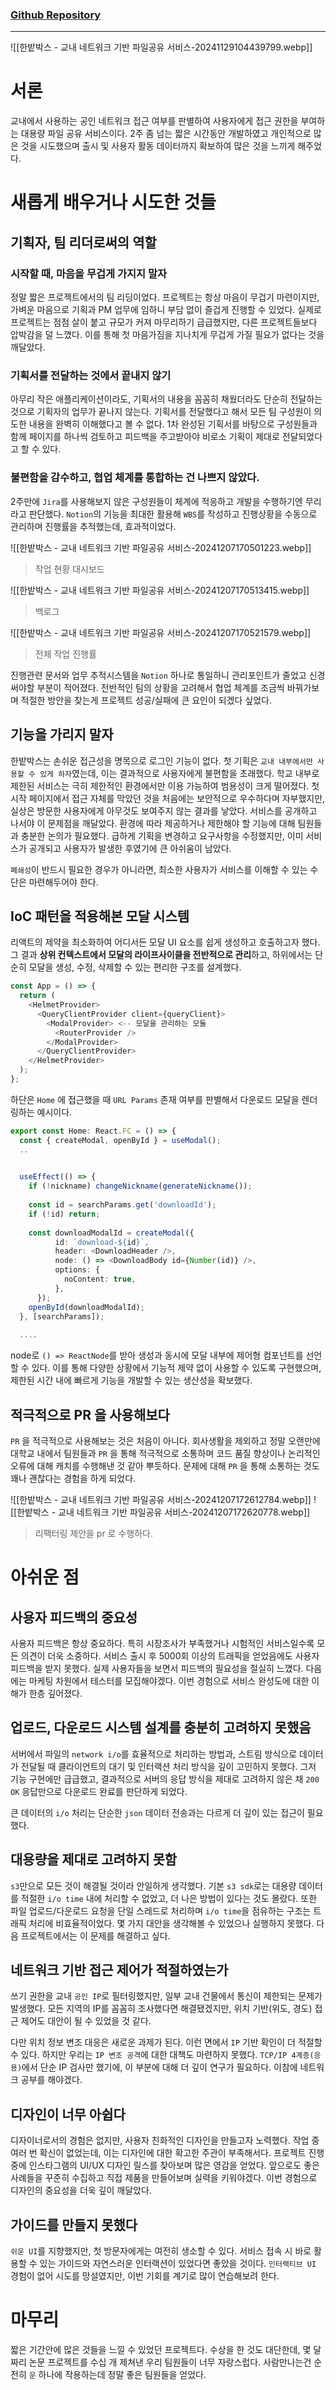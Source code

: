 ### [Github Repository](https://github.com/galaxy4276/HANBAT_BOX)

---

![[한밭박스 - 교내 네트워크 기반 파일공유 서비스-20241129104439799.webp]]

# 서론
교내에서 사용하는 공인 네트워크 접근 여부를 판별하여 사용자에게 접근 권한을 부여하는 대용량 파일 공유 서비스이다.
2주 좀 넘는 짧은 시간동안 개발하였고 개인적으로 많은 것을 시도했으며 출시 및 사용자 활동 데이터까지 확보하여 많은 것을 느끼게 해주었다.

# 새롭게 배우거나 시도한 것들

## 기획자, 팀 리더로써의 역할

### 시작할 때, 마음을 무겁게 가지지 말자

정말 짧은 프로젝트에서의 팀 리딩이었다. 프로젝트는 항상 마음이 무겁기 마련이지만, 가벼운 마음으로 기획과 PM 업무에 임하니 부담 없이 즐겁게 진행할 수 있었다. 실제로 프로젝트는 점점 살이 붙고 규모가 커져 마무리하기 급급했지만, 다른 프로젝트들보다 압박감을 덜 느꼈다. 이를 통해 첫 마음가짐을 지나치게 무겁게 가질 필요가 없다는 것을 깨달았다.

### 기획서를 전달하는 것에서 끝내지 않기

아무리 작은 애플리케이션이라도, 기획서의 내용을 꼼꼼히 채웠더라도 단순히 전달하는 것으로 기획자의 업무가 끝나지 않는다. 기획서를 전달했다고 해서 모든 팀 구성원이 의도한 내용을 완벽히 이해했다고 볼 수 없다. 1차 완성된 기획서를 바탕으로 구성원들과 함께 페이지를 하나씩 검토하고 피드백을 주고받아야 비로소 기획이 제대로 전달되었다고 할 수 있다.

### 불편함을 감수하고, 협업 체계를 통합하는 건 나쁘지 않았다.

2주만에 `Jira`를 사용해보지 않은 구성원들이 체계에 적응하고 개발을 수행하기엔 무리라고 판단했다. `Notion`의 기능을 최대한 활용해 `WBS`를 작성하고 진행상황을 수동으로 관리하며 진행률을 추적했는데, 효과적이었다.

![[한밭박스 - 교내 네트워크 기반 파일공유 서비스-20241207170501223.webp]]
> 작업 현황 대시보드

![[한밭박스 - 교내 네트워크 기반 파일공유 서비스-20241207170513415.webp]]
> 백로그

![[한밭박스 - 교내 네트워크 기반 파일공유 서비스-20241207170521579.webp]]
> 전체 작업 진행률

진행관련 문서와 업무 추적시스템을 `Notion` 하나로 통일하니 관리포인트가 줄었고 신경써야할 부분이 적어졌다.
전반적인 팀의 상황을 고려해서 협업 체계를 조금씩 바꿔가보며 적절한 방안을 찾는게 프로젝트 성공/실패에 큰 요인이 되겠다 싶었다.

## 기능을 가리지 말자

한밭박스는 손쉬운 접근성을 명목으로 로그인 기능이 없다. 첫 기획은 `교내 내부에서만 사용할 수 있게 하자`였는데, 이는 결과적으로 사용자에게 불편함을 초래했다. 학교 내부로 제한된 서비스는 극히 제한적인 환경에서만 이용 가능하여 범용성이 크게 떨어졌다. 첫 시작 페이지에서 접근 자체를 막았던 것을 처음에는 보안적으로 우수하다며 자부했지만, 실상은 방문한 사용자에게 아무것도 보여주지 않는 결과를 낳았다. 서비스를 공개하고 나서야 이 문제점을 깨달았다. 환경에 따라 제공하거나 제한해야 할 기능에 대해 팀원들과 충분한 논의가 필요했다. 급하게 기획을 변경하고 요구사항을 수정했지만, 이미 서비스가 공개되고 사용자가 발생한 후였기에 큰 아쉬움이 남았다.

`폐쇄성`이 반드시 필요한 경우가 아니라면, 최소한 사용자가 서비스를 이해할 수 있는 수단은 마련해두어야 한다.

## IoC 패턴을 적용해본 모달 시스템
리액트의 제약을 최소화하여 어디서든 모달 UI 요소를 쉽게 생성하고 호출하고자 했다. 그 결과 **상위 컨텍스트에서 모달의 라이프사이클을 전반적으로 관리**하고, 하위에서는 단순히 모달을 생성, 수정, 삭제할 수 있는 편리한 구조를 설계했다.

```typescript
const App = () => {  
  return (  
    <HelmetProvider>  
      <QueryClientProvider client={queryClient}>  
        <ModalProvider> <-- 모달을 관리하는 모듈  
          <RouterProvider />  
        </ModalProvider>  
      </QueryClientProvider>  
    </HelmetProvider>  
  );
};
```

하단은 `Home` 에 접근했을 때 `URL Params` 존재 여부를 판별해서 다운로드 모달을 렌더링하는 예시이다.

```typescript
export const Home: React.FC = () => {  
  const { createModal, openById } = useModal();  
  ..

  
  useEffect(() => {  
    if (!nickname) changeNickname(generateNickname());  
  
    const id = searchParams.get('downloadId');  
    if (!id) return;  
  
    const downloadModalId = createModal({  
	      id: `download-${id}`,  
	      header: <DownloadHeader />,  
	      node: () => <DownloadBody id={Number(id)} />,  
	      options: {  
	        noContent: true,  
	      },
      });  
    openById(downloadModalId);  
  }, [searchParams]);
  
  ....
```
node로 `() => ReactNode`를 받아 생성과 동시에 모달 내부에 제어형 컴포넌트를 선언할 수 있다. 이를 통해 다양한 상황에서 기능적 제약 없이 사용할 수 있도록 구현했으며, 제한된 시간 내에 빠르게 기능을 개발할 수 있는 생산성을 확보했다.

## 적극적으로 PR 을 사용해보다
`PR` 을 적극적으로 사용해보는 것은 처음이 아니다.
회사생활을 제외하고 정말 오랜만에 대학교 내에서 팀원들과 `PR` 을 통해 적극적으로 소통하며 코드 품질 향상이나 논리적인 오류에 대해 캐치를 수행해낸 것 같아 뿌듯하다.
문제에 대해 `PR` 을 통해 소통하는 것도 꽤나 괜찮다는 경험을 하게 되었다.

![[한밭박스 - 교내 네트워크 기반 파일공유 서비스-20241207172612784.webp]]
![[한밭박스 - 교내 네트워크 기반 파일공유 서비스-20241207172620778.webp]]
> 리팩터링 제안을 pr 로 수행하다.

# 아쉬운 점
## 사용자 피드백의 중요성

사용자 피드백은 항상 중요하다. 특히 시장조사가 부족했거나 시험적인 서비스일수록 모든 의견이 더욱 소중하다. 서비스 출시 후 5000회 이상의 트래픽을 얻었음에도 사용자 피드백을 받지 못했다. 실제 사용자들을 보면서 피드백의 필요성을 절실히 느꼈다. 다음에는 마케팅 차원에서 테스터를 모집해야겠다. 이번 경험으로 서비스 완성도에 대한 이해가 한층 깊어졌다.

## 업로드, 다운로드 시스템 설계를 충분히 고려하지 못했음

서버에서 파일의 `network i/o`를 효율적으로 처리하는 방법과, 스트림 방식으로 데이터가 전달될 때 클라이언트의 대기 및 인터랙션 처리 방식을 깊이 고민하지 못했다. 그저 기능 구현에만 급급했고, 결과적으로 서버의 응답 방식을 제대로 고려하지 않은 채 `200 OK` 응답만으로 다운로드 완료를 판단하게 되었다.

큰 데이터의 `i/o` 처리는 단순한 `json` 데이터 전송과는 다르게 더 깊이 있는 접근이 필요했다.

## 대용량을 제대로 고려하지 못함

`s3`만으로 모든 것이 해결될 것이라 안일하게 생각했다. 기본 `s3 sdk`로는 대용량 데이터를 적절한 `i/o time` 내에 처리할 수 없었고, 더 나은 방법이 있다는 것도 몰랐다. 또한 파일 업로드/다운로드 요청을 단일 스레드로 처리하며 `i/o time`을 점유하는 구조는 트래픽 처리에 비효율적이었다. 몇 가지 대안을 생각해볼 수 있었으나 실행하지 못했다. 다음 프로젝트에서는 이 문제를 해결하고 싶다.

## 네트워크 기반 접근 제어가 적절하였는가

쓰기 권한을 교내 `공인 IP`로 필터링했지만, 일부 교내 건물에서 통신이 제한되는 문제가 발생했다. 모든 지역의 IP를 꼼꼼히 조사했다면 해결됐겠지만, 위치 기반(위도, 경도) 접근 제어도 대안이 될 수 있었을 것 같다.

다만 위치 정보 변조 대응은 새로운 과제가 된다. 이런 면에서 `IP` 기반 확인이 더 적절할 수 있다. 하지만 우리는 `IP 변조 공격`에 대한 대책도 마련하지 못했다. `TCP/IP 4계층(응용)`에서 단순 IP 검사만 했기에, 이 부분에 대해 더 깊이 연구가 필요하다. 이참에 네트워크 공부를 해야겠다.

## 디자인이 너무 아쉽다

디자이너로서의 경험은 없지만, 사용자 친화적인 디자인을 만들고자 노력했다. 작업 중 여러 번 확신이 없었는데, 이는 디자인에 대한 확고한 주관이 부족해서다. 프로젝트 진행 중에 인스타그램의 UI/UX 디자인 릴스를 찾아보며 많은 영감을 얻었다. 앞으로도 좋은 사례들을 꾸준히 수집하고 직접 제품을 만들어보며 실력을 키워야겠다. 이번 경험으로 디자인의 중요성을 더욱 깊이 깨달았다.

## 가이드를 만들지 못했다

`쉬운 UI`를 지향했지만, 첫 방문자에게는 여전히 생소할 수 있다. 서비스 접속 시 바로 활용할 수 있는 가이드와 자연스러운 인터랙션이 있었다면 좋았을 것이다. `인터랙티브 UI` 경험이 없어 시도를 망설였지만, 이번 기회를 계기로 많이 연습해보려 한다.
# 마무리
짧은 기간안에 많은 것들을 느낄 수 있었던 프로젝트다.
수상을 한 것도 대단한데, 몇 달짜리 논문 프로젝트를 수십 개 제쳐낸 우리 팀원들이 너무 자랑스럽다.
사람만나는건 순전히 `운` 하나에 작용하는데 정말 좋은 팀원들을 얻었다.
